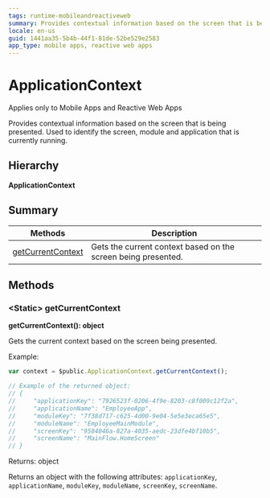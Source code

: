 ```yaml
---
tags: runtime-mobileandreactiveweb
summary: Provides contextual information based on the screen that is being presented. Used to identify the screen, module and application that is currently running.
locale: en-us
guid: 1441aa35-5b4b-44f1-81de-52be529e2583
app_type: mobile apps, reactive web apps
---
```


# ApplicationContext

<div class="info" markdown="1">

Applies only to Mobile Apps and Reactive Web Apps

</div>

Provides contextual information based on the screen that is being presented. Used to identify the screen, module and application that is currently running.

## Hierarchy

**ApplicationContext**

## Summary

|Methods|Description|
|---|---|
|[getCurrentContext](applicationcontext.md#getcurrentcontext)|Gets the current context based on the screen being presented.|

## Methods

### &lt;Static&gt; getCurrentContext

**getCurrentContext(): object**

Gets the current context based on the screen being presented.

Example:

```javascript
var context = $public.ApplicationContext.getCurrentContext();

// Example of the returned object:
// {
//     "applicationKey": "7926523f-0206-4f9e-8203-c8f009c12f2a",
//     "applicationName": "EmployeeApp",
//     "moduleKey": "7f38d717-c625-4d00-9e04-5e5e3eca65e5",
//     "moduleName": "EmployeeMainModule",
//     "screenKey": "9584046a-827a-4035-aedc-23dfe4bf10b5",
//     "screenName": "MainFlow.HomeScreen"
// }
```

Returns: object

Returns an object with the following attributes: `applicationKey`, `applicationName`, `moduleKey`, `moduleName`, `screenKey`, `screenName`.

